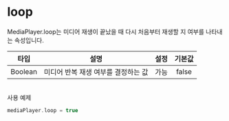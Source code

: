 # loop

MediaPlayer.loop는 미디어 재생이 끝났을 때 다시 처음부터 재생할 지 여부를 나타내는 속성입니다.

|타입|설명|설정|기본값|
|:--:|--|:--:|:--:|
|Boolean|미디어 반복 재생 여부를 결정하는 값|가능|false|

\
사용 예제
```kotlin
mediaPlayer.loop = true
```
